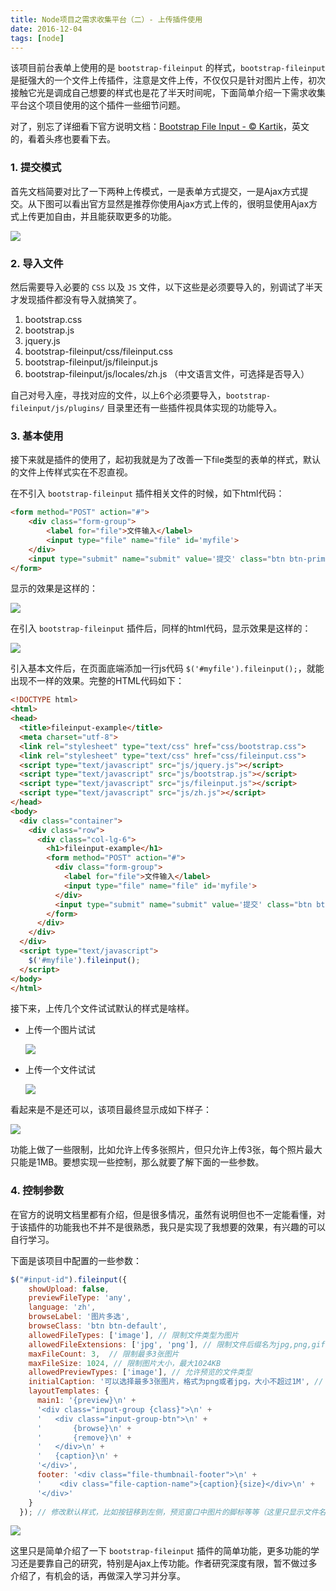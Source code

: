 ```yaml
---
title: Node项目之需求收集平台（二）- 上传插件使用
date: 2016-12-04
tags: [node]
---
```


该项目前台表单上使用的是 `bootstrap-fileinput` 的样式，`bootstrap-fileinput` 是挺强大的一个文件上传插件，注意是文件上传，不仅仅只是针对图片上传，初次接触它光是调成自己想要的样式也是花了半天时间呢，下面简单介绍一下需求收集平台这个项目使用的这个插件一些细节问题。

对了，别忘了详细看下官方说明文档：[Bootstrap File Input - © Kartik](http://plugins.krajee.com/file-input#)，英文的，看着头疼也要看下去。

### 1.  提交模式
首先文档简要对比了一下两种上传模式，一是表单方式提交，一是Ajax方式提交。从下图可以看出官方显然是推荐你使用Ajax方式上传的，很明显使用Ajax方式上传更加自由，并且能获取更多的功能。

![](/image/node/2016-11-30-15-57-32.jpg)

### 2. 导入文件
然后需要导入必要的 `CSS` 以及 `JS` 文件，以下这些是必须要导入的，别调试了半天才发现插件都没有导入就搞笑了。

1. bootstrap.css
2. bootstrap.js
3. jquery.js
4. bootstrap-fileinput/css/fileinput.css
5. bootstrap-fileinput/js/fileinput.js
6. bootstrap-fileinput/js/locales/zh.js （中文语言文件，可选择是否导入）

自己对号入座，寻找对应的文件，以上6个必须要导入，`bootstrap-fileinput/js/plugins/` 目录里还有一些插件视具体实现的功能导入。

### 3. 基本使用
接下来就是插件的使用了，起初我就是为了改善一下file类型的表单的样式，默认的文件上传样式实在不忍直视。

在不引入 `bootstrap-fileinput` 插件相关文件的时候，如下html代码：

```html
<form method="POST" action="#">
    <div class="form-group">
        <label for="file">文件输入</label>
        <input type="file" name="file" id='myfile'>
    </div>
    <input type="submit" name="submit" value='提交' class="btn btn-primary">
</form>
```

显示的效果是这样的：

![](/image/node/2016-11-30-17-01-45.jpg)

在引入 `bootstrap-fileinput` 插件后，同样的html代码，显示效果是这样的：

![](/image/node/2016-11-30-17-00-37.jpg)

引入基本文件后，在页面底端添加一行js代码 `$('#myfile').fileinput();`，就能出现不一样的效果。完整的HTML代码如下：

```html
<!DOCTYPE html>
<html>
<head>
  <title>fileinput-example</title>
  <meta charset="utf-8">
  <link rel="stylesheet" type="text/css" href="css/bootstrap.css">
  <link rel="stylesheet" type="text/css" href="css/fileinput.css">
  <script type="text/javascript" src="js/jquery.js"></script>
  <script type="text/javascript" src="js/bootstrap.js"></script>
  <script type="text/javascript" src="js/fileinput.js"></script>
  <script type="text/javascript" src="js/zh.js"></script>
</head>
<body>
  <div class="container">
    <div class="row">
      <div class="col-lg-6">
        <h1>fileinput-example</h1>
        <form method="POST" action="#">
          <div class="form-group">
            <label for="file">文件输入</label>
            <input type="file" name="file" id='myfile'>
          </div>
          <input type="submit" name="submit" value='提交' class="btn btn-primary">
        </form>
      </div>
    </div>
  </div>
  <script type="text/javascript">
    $('#myfile').fileinput();
  </script>
</body>
</html>
```

接下来，上传几个文件试试默认的样式是啥样。

- 上传一个图片试试

    ![](/image/node/2016-11-30-17-13-58.jpg)

- 上传一个文件试试
  
    ![](/image/node/2016-11-30-17-15-09.jpg)

看起来是不是还可以，该项目最终显示成如下样子：

![](/image/node/2016-12-04-19-18-42.jpg)

功能上做了一些限制，比如允许上传多张照片，但只允许上传3张，每个照片最大只能是1MB。要想实现一些控制，那么就要了解下面的一些参数。

### 4. 控制参数
在官方的说明文档里都有介绍，但是很多情况，虽然有说明但也不一定能看懂，对于该插件的功能我也不并不是很熟悉，我只是实现了我想要的效果，有兴趣的可以自行学习。

下面是该项目中配置的一些参数：

```javascript
$("#input-id").fileinput({
    showUpload: false,
    previewFileType: 'any',
    language: 'zh',
    browseLabel: '图片多选',
    browseClass: 'btn btn-default',
    allowedFileTypes: ['image'], // 限制文件类型为图片
    allowedFileExtensions: ['jpg', 'png'], // 限制文件后缀名为jpg,png,gif
    maxFileCount: 3,  // 限制最多3张图片
    maxFileSize: 1024, // 限制图片大小，最大1024KB
    allowedPreviewTypes: ['image'], // 允许预览的文件类型
    initialCaption: '可以选择最多3张图片，格式为png或者jpg，大小不超过1M', // 初始化说明框框，比如该项目上默认显示：可以选择最多3张图片，格式为png或者jpg，大小不超过1M
    layoutTemplates: {
      main1: '{preview}\n' +
      '<div class="input-group {class}">\n' +
      '   <div class="input-group-btn">\n' +
      '       {browse}\n' +
      '       {remove}\n' +
      '   </div>\n' +
      '   {caption}\n' +
      '</div>',
      footer: '<div class="file-thumbnail-footer">\n' +
      '    <div class="file-caption-name">{caption}{size}</div>\n' +
      '</div>'
    }
  }); // 修改默认样式，比如按钮移到左侧，预览窗口中图片的脚标等等（这里只显示文件名，如下图）
```

![](/image/node/2016-12-04-19-37-48.jpg)

这里只是简单介绍了一下 `bootstrap-fileinput` 插件的简单功能，更多功能的学习还是要靠自己的研究，特别是Ajax上传功能。作者研究深度有限，暂不做过多介绍了，有机会的话，再做深入学习并分享。

